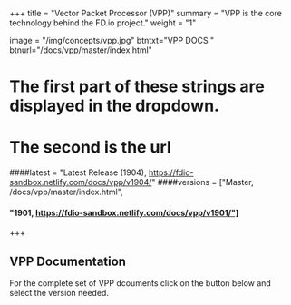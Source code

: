 +++
title = "Vector Packet Processor (VPP)"
summary = "VPP is the core technology behind the FD.io project."
weight = "1"

image = "/img/concepts/vpp.jpg"
btntxt="VPP DOCS "
btnurl="/docs/vpp/master/index.html"

# The first part of these strings are displayed in the dropdown.
# The second is the url
####latest = "Latest Release (1904), https://fdio-sandbox.netlify.com/docs/vpp/v1904/"
####versions = ["Master, /docs/vpp/master/index.html",
####	 "1901, https://fdio-sandbox.netlify.com/docs/vpp/v1901/"]

+++

## VPP Documentation

For the complete set of VPP dcouments click on the button below and select the
version needed. 


